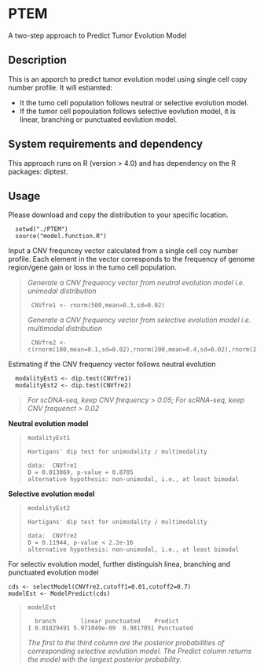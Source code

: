 # PTEM
A two-step approach to Predict Tumor Evolution Model

## Description
This is an apporch to predict tumor evolution model using single cell copy number profile. It will estiamted:
* It the tumo cell population follows neutral or selective evolution model.
* If the tumor cell popoulation follows selective eovlution model, it is linear, branching or punctuated eovlution model.

## System requirements and dependency
This approach runs on R (version > 4.0) and has dependency on the R packages: diptest.

## Usage
Please download and copy the distribution to your specific location.
```
  setwd("./PTEM")
  source("model.function.R")
```
Input a CNV frequncey vector calculated from a single cell coy number profile. Each element in the vector corresponds to the frequency of genome region/gene gain or loss in the tumo cell population.
  >*Generate a CNV frequency vector from neutral evolution model i.e. unimodal distribution* 
>```
>  CNVfre1 <- rnorm(500,mean=0.3,sd=0.02)
>```
  >*Generate a CNV frequency vector from selective evolution model i.e. multimodal distribution*
>```
>  CNVfre2 <- c(rnorm(100,mean=0.1,sd=0.02),rnorm(200,mean=0.4,sd=0.02),rnorm(200,mean=0.6,sd=0.02))
>```
Estimating if the CNV frequency vector follows neutral evolution
```
  modalityEst1 <- dip.test(CNVfre1)
  modalityEst2 <- dip.test(CNVfre2)
```
>*For scDNA-seq, keep CNV frequency > 0.05; For scRNA-seq, keep CNV frequenct > 0.02*

**Neutral evolution model**
>```
>modalityEst1
>
>Hartigans' dip test for unimodality / multimodality
>
>data:  CNVfre1
>D = 0.013069, p-value = 0.8705
>alternative hypothesis: non-unimodal, i.e., at least bimodal
>```

**Selective evolution model**
>```
>modalityEst2
>
>Hartigans' dip test for unimodality / multimodality
>
>data:  CNVfre2
>D = 0.11944, p-value < 2.2e-16
>alternative hypothesis: non-unimodal, i.e., at least bimodal
>```

For selectiv evolution model, further distinguish linea, branching and punctuated evolution model
```
cds <- selectModel(CNVfre2,cutoff1=0.01,cutoff2=0.7)
modelEst <- ModelPredict(cds)
```
>```
>modelEst
>
>   branch       linear punctuated    Predict
>1 0.01829491 5.971049e-09  0.9817051 Punctuated
>```
>*The first to the third column are the posterior probabilities of corresponding selective eovlution model. The Predict column returns the model with the largest posterior probability.*

  

